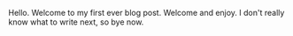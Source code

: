 Hello. Welcome to my first ever blog post. Welcome and enjoy. I don't really know what to write next, so bye now.
